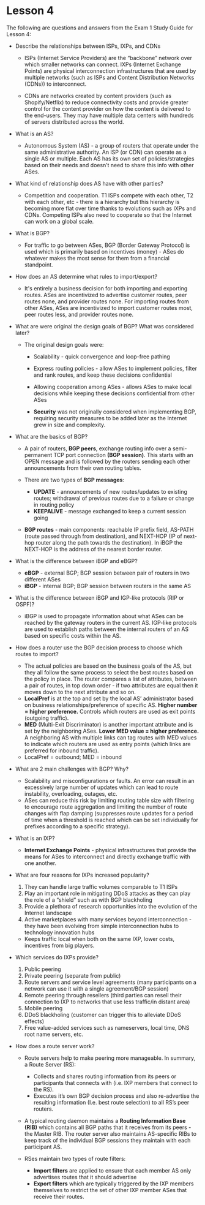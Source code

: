 # Lesson 4

The following are questions and answers from the Exam 1 Study Guide for Lesson
4:

* Describe the relationships between ISPs, IXPs, and CDNs

  * ISPs (Internet Service Providers) are the “backbone” network over which
smaller networks can connect. IXPs (Internet Exchange Points) are physical
interconnection infrastructures that are used by multiple networks (such as ISPs
and Content Distribution Networks (CDNs)) to interconnect.

  * CDNs are networks created by content providers (such as Shopify/Netflix) to
reduce connectivity costs and provide greater control for the content provider
on how the content is delivered to the end-users. They may have multiple data
centers with hundreds of servers distributed across the world.

* What is an AS?

  * Autonomous System (AS) - a group of routers that operate under the same
administrative authority. An ISP (or CDN) can operate as a single AS or
multiple. Each AS has its own set of policies/strategies based on their needs
and doesn’t need to share this info with other ASes.

* What kind of relationship does AS have with other parties?

  * Competition and cooperation. T1 ISPs compete with each other, T2 with each
other, etc - there is a hierarchy but this hierarchy is becoming more flat over
time thanks to evolutions such as IXPs and CDNs. Competing ISPs also need to
cooperate so that the Internet can work on a global scale.

* What is BGP?

  * For traffic to go between ASes, BGP (Border Gateway Protocol) is used which is
primarily based on incentives (money) - ASes do whatever makes the most sense
for them from a financial standpoint.

* How does an AS determine what rules to import/export?

  * It's entirely a business decision for both importing and exporting routes.
ASes are incentivized to advertise customer routes, peer routes none,
and provider routes none. For importing routes from other ASes, ASes are
incentivized to import customer routes most, peer routes less, and provider
routes none.

* What are were original the design goals of BGP? What was considered later?

  * The original design goals were:

    * Scalability - quick convergence and loop-free pathing
    * Express routing policies - allow ASes to implement policies, filter and rank
routes, and keep these decisions confidential
    * Allowing cooperation among ASes - allows ASes to make local decisions while
keeping these decisions confidential from other ASes

    * **Security** was not originally considered when implementing BGP, requiring
security measures to be added later as the Internet grew in size and complexity.

* What are the basics of BGP?

  * A pair of routers, **BGP peers**, exchange routing info over a semi-permanent
TCP port connection **(BGP session)**. This starts with an OPEN message and is
followed by the routers sending each other announcements from their own routing
tables.

  * There are two types of **BGP messages**:
    * **UPDATE** - announcements of new routes/updates to existing routes;
  withdrawal of previous routes due to a failure or change in routing policy
    * **KEEPALIVE** - message exchanged to keep a current session going

  * **BGP routes** - main components: reachable IP prefix field, AS-PATH (route
passed through from destination), and NEXT-HOP (IP of next-hop router along the
path towards the destination). In iBGP the NEXT-HOP is the address of the
nearest border router.

* What is the difference between iBGP and eBGP?

  * **eBGP** - external BGP; BGP session between pair of routers in two different
ASes
  * **iBGP** - internal BGP; BGP session between routers in the same AS

* What is the difference between iBGP and IGP-like protocols (RIP or OSPF)?

  * iBGP is used to propagate information about what ASes can be reached by the
gateway routers in the current AS. IGP-like protocols are used to establish
paths between the internal routers of an AS based on specific costs within the
AS.

* How does a router use the BGP decision process to choose which routes to import?

  * The actual policies are based on the business goals of the AS, but they all
follow the same process to select the best routes based on the policy in place.
The router compares a list of attributes, between a pair of routes, in top down
order - if two attributes are equal then it moves down to the next attribute and
so on.
  * **LocalPref** is at the top and set by the local AS’ administrator based on
business relationships/preference of specific AS. **Higher number = higher preference.** Controls which routers are used as exit
points (outgoing traffic).
  * **MED** (Multi-Exit Discriminator) is another important attribute and is set
by the neighboring ASes. **Lower MED value = higher preference.** A neighboring
AS with multiple links can tag routes with MED values to indicate which routers
are used as entry points (which links are preferred for inbound traffic).
  * LocalPref = outbound; MED = inbound

* What are 2 main challenges with BGP? Why?

  * Scalability and misconfigurations or faults. An error can result in an
excessively large number of updates which can lead to route instability,
overloading, outages, etc.
  * ASes can reduce this risk by limiting routing table size with filtering to
encourage route aggregation and limiting the number of route changes with flap
damping (suppresses route updates for a period of time when a threshold is
reached which can be set individually for prefixes according to a specific
strategy).

* What is an IXP?

  * **Internet Exchange Points** - physical infrastructures that provide the means
for ASes to interconnect and directly exchange traffic with one another.

* What are four reasons for IXPs increased popularity?

  1. They can handle large traffic volumes comparable to T1 ISPs
  2. Play an important role in mitigating DDoS attacks as they can play the role
of a “shield” such as with BGP blackholing
  3. Provide a plethora of research opportunities into the evolution of the
Internet landscape
  4. Active marketplaces with many services beyond interconnection - they have
been evolving from simple interconnection hubs to technology innovation hubs

  * Keeps traffic local when both on the same IXP, lower costs, incentives from big
players.

* Which services do IXPs provide?

  1. Public peering
  2. Private peering (separate from public)
  3. Route servers and service level agreements (many participants on a network
can use it with a single agreement/BGP session)
  4. Remote peering through resellers (third parties can resell their connection
to IXP to networks that use less traffic/in distant area)
  5. Mobile peering
  6. DDoS blackholing (customer can trigger this to alleviate DDoS effects)
  7. Free value-added services such as nameservers, local time, DNS root name
servers, etc.

* How does a route server work?

  * Route servers help to make peering more manageable. In summary, a Route Server
(RS):

    * Collects and shares routing information from its peers or participants that
connects with (i.e. IXP members that connect to the RS).
    * Executes it’s own BGP decision process and also re-advertise the resulting
information (I.e. best route selection) to all RS’s peer routers.

  * A typical routing daemon maintains a **Routing Information Base (RIB)** which
contains all BGP paths that it receives from its peers - the Master RIB.
The router server also maintains AS-specific RIBs to keep track of the
individual BGP sessions they maintain with each participant AS.

  * RSes maintain two types of route filters:

    * **Import filters** are applied to ensure that each member AS only advertises
routes that it should advertise
    * **Export filters** which are typically triggered by the IXP members themselves
to restrict the set of other IXP member ASes that receive their routes.
